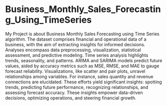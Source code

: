 # Business_Monthly_Sales_Forecasting_Using_TimeSeries
My Project is about Business Monthly Sales Forecasting using Time Series algorithm. The dataset comprises financial and operational data of a business, with the aim of extracting insights for informed decisions. Analyses encompass data preprocessing, visualization, statistical assessment, and predictive modeling. 
Time series analysis highlights trends, seasonality, and patterns. ARIMA and SARIMA models predict future values, aided by accuracy metrics such as MSE, RMSE, and MAE to gauge forecast reliability.
Visualizations, like scatter and pair plots, unravel relationships among variables. For instance, sales quantity and revenue connections are elucidated.
These efforts yield significant insights: spotting trends, predicting future performance, recognizing relationships, and assessing forecast accuracy. These insights empower data-driven decisions, optimizing operations, and steering financial growth.
